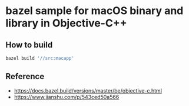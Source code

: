 # bazel sample for macOS binary and library in Objective-C++

## How to build

```bash
bazel build '//src:macapp'
```

## Reference

- https://docs.bazel.build/versions/master/be/objective-c.html
- https://www.jianshu.com/p/543ced50a566
